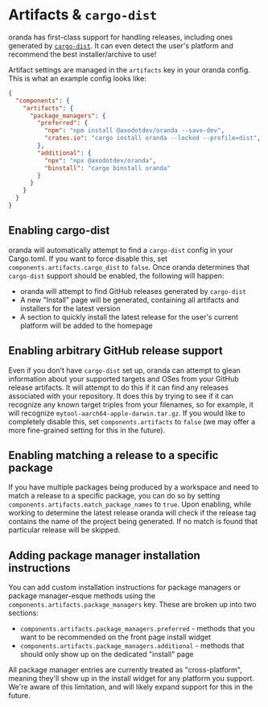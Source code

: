 # Artifacts & `cargo-dist`

oranda has first-class support for handling releases, including ones generated by [`cargo-dist`].
It can even detect the user's platform and recommend the best installer/archive to use!

Artifact settings are managed in the `artifacts` key in your oranda config. This is what an example config looks like:

```json
{
  "components": {
    "artifacts": {
      "package_managers": {
        "preferred": {
          "npm": "npm install @axodotdev/oranda --save-dev",
          "crates.io": "cargo install oranda --locked --profile=dist",
        },
        "additional": {
          "npx": "npx @axodotdev/oranda",
          "binstall": "cargo binstall oranda"
        }
      }
    }
  }
}
```

## Enabling cargo-dist

oranda will automatically attempt to find a `cargo-dist` config in your Cargo.toml. If you want to force disable this,
set `components.artifacts.cargo_dist` to `false`. Once oranda determines that `cargo-dist` support should be enabled,
the following will happen:

- oranda will attempt to find GitHub releases generated by `cargo-dist`
- A new "Install" page will be generated, containing all artifacts and installers for the latest version
- A section to quickly install the latest release for the user's current platform will be added to the homepage

## Enabling arbitrary GitHub release support

Even if you don't have `cargo-dist` set up, oranda can attempt to glean information about your supported targets and
OSes from your GitHub release artifacts. It will attempt to do this if it can find any releases associated with your
repository. It does this by trying to see if it can recognize any known target triples from your filenames, so for example,
it will recognize `mytool-aarch64-apple-darwin.tar.gz`. If you would like to completely disable this, set
`components.artifacts` to `false` (we may offer a more fine-grained setting for this in the future).

## Enabling matching a release to a specific package

If you have multiple packages being produced by a workspace and need to match a release to a specific package, you can do
so by setting `components.artifacts.match_package_names` to `true`. Upon enabling, while working to determine the latest
release oranda will check if the release tag contains the name of the project being generated. If no match is found
that particular release will be skipped.

## Adding package manager installation instructions

You can add custom installation instructions for package managers or package manager-esque methods using the
`components.artifacts.package_managers` key. These are broken up into two sections:

- `components.artifacts.package_managers.preferred` - methods that you want to be recommended on the front page install
  widget
- `components.artifacts.package_managers.additional` - methods that should only show up on the dedicated "install" page

All package manager entries are currently treated as "cross-platform", meaning they'll show up in the install widget for
any platform you support. We're aware of this limitation, and will likely expand support for this in the future.

[`cargo-dist`]: https://opensource.axo.dev/cargo-dist/
